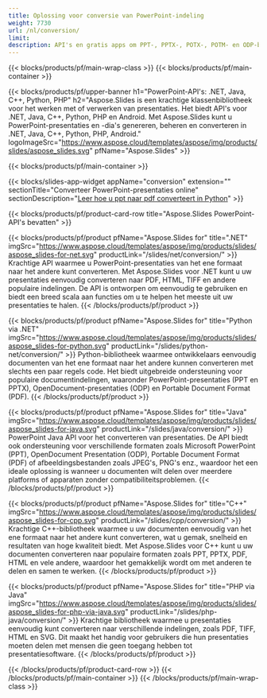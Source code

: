 ```yaml
---
title: Oplossing voor conversie van PowerPoint-indeling
weight: 7730
url: /nl/conversion/
limit: 
description: API's en gratis apps om PPT-, PPTX-, POTX-, POTM- en ODP-bestandsindelingen te converteren
---
```


{{< blocks/products/pf/main-wrap-class >}}
{{< blocks/products/pf/main-container >}}

{{< blocks/products/pf/upper-banner h1="PowerPoint-API's: .NET, Java, C++, Python, PHP" h2="Aspose.Slides is een krachtige klassenbibliotheek voor het werken met of verwerken van presentaties. Het biedt API's voor .NET, Java, C++, Python, PHP en Android. Met Aspose.Slides kunt u PowerPoint-presentaties en -dia's genereren, beheren en converteren in .NET, Java, C++, Python, PHP, Android." logoImageSrc="https://www.aspose.cloud/templates/aspose/img/products/slides/aspose_slides.svg" pfName="Aspose.Slides" >}}


{{< blocks/products/pf/main-container >}}

{{< blocks/slides-app-widget 
    appName="conversion"
    extension=""
    sectionTitle="Converteer PowerPoint-presentaties online" 
    sectionDescription="[Leer hoe u ppt naar pdf converteert in Python](https://products.aspose.com/slides/nl/python-net/conversion/ppt-to-pdf/)" >}}

{{< blocks/products/pf/product-card-row title="Aspose.Slides PowerPoint-API's bevatten" >}}

{{< blocks/products/pf/product pfName="Aspose.Slides for" title=".NET" imgSrc="https://www.aspose.cloud/templates/aspose/img/products/slides/aspose_slides-for-net.svg" productLink="/slides/net/conversion/" >}}
Krachtige API waarmee u PowerPoint-presentaties van het ene formaat naar het andere kunt converteren. Met Aspose.Slides voor .NET kunt u uw presentaties eenvoudig converteren naar PDF, HTML, TIFF en andere populaire indelingen. De API is ontworpen om eenvoudig te gebruiken en biedt een breed scala aan functies om u te helpen het meeste uit uw presentaties te halen.
{{< /blocks/products/pf/product >}}

{{< blocks/products/pf/product pfName="Aspose.Slides for" title="Python via .NET" imgSrc="https://www.aspose.cloud/templates/aspose/img/products/slides/aspose_slides-for-python.svg" productLink="/slides/python-net/conversion/" >}}
Python-bibliotheek waarmee ontwikkelaars eenvoudig documenten van het ene formaat naar het andere kunnen converteren met slechts een paar regels code. Het biedt uitgebreide ondersteuning voor populaire documentindelingen, waaronder PowerPoint-presentaties (PPT en PPTX), OpenDocument-presentaties (ODP) en Portable Document Format (PDF).
{{< /blocks/products/pf/product >}}

{{< blocks/products/pf/product pfName="Aspose.Slides for" title="Java" imgSrc="https://www.aspose.cloud/templates/aspose/img/products/slides/aspose_slides-for-java.svg" productLink="/slides/java/conversion/" >}}
PowerPoint Java API voor het converteren van presentaties. De API biedt ook ondersteuning voor verschillende formaten zoals Microsoft PowerPoint (PPT), OpenDocument Presentation (ODP), Portable Document Format (PDF) of afbeeldingsbestanden zoals JPEG's, PNG's enz., waardoor het een ideale oplossing is wanneer u documenten wilt delen over meerdere platforms of apparaten zonder compatibiliteitsproblemen.
{{< /blocks/products/pf/product >}}

{{< blocks/products/pf/product pfName="Aspose.Slides for" title="C++" imgSrc="https://www.aspose.cloud/templates/aspose/img/products/slides/aspose_slides-for-cpp.svg" productLink="/slides/cpp/conversion/" >}}
Krachtige C++-bibliotheek waarmee u uw documenten eenvoudig van het ene formaat naar het andere kunt converteren, wat u gemak, snelheid en resultaten van hoge kwaliteit biedt. Met Aspose.Slides voor C++ kunt u uw documenten converteren naar populaire formaten zoals PPT, PPTX, PDF, HTML en vele andere, waardoor het gemakkelijk wordt om met anderen te delen en samen te werken.
{{< /blocks/products/pf/product >}}

{{< blocks/products/pf/product pfName="Aspose.Slides for" title="PHP via Java" imgSrc="https://www.aspose.cloud/templates/aspose/img/products/slides/aspose_slides-for-php-via-java.svg" productLink="/slides/php-java/conversion/" >}}
Krachtige bibliotheek waarmee u presentaties eenvoudig kunt converteren naar verschillende indelingen, zoals PDF, TIFF, HTML en SVG. Dit maakt het handig voor gebruikers die hun presentaties moeten delen met mensen die geen toegang hebben tot presentatiesoftware.
{{< /blocks/products/pf/product >}}

{{< /blocks/products/pf/product-card-row >}}
{{< /blocks/products/pf/main-container >}}
{{< /blocks/products/pf/main-wrap-class >}}

